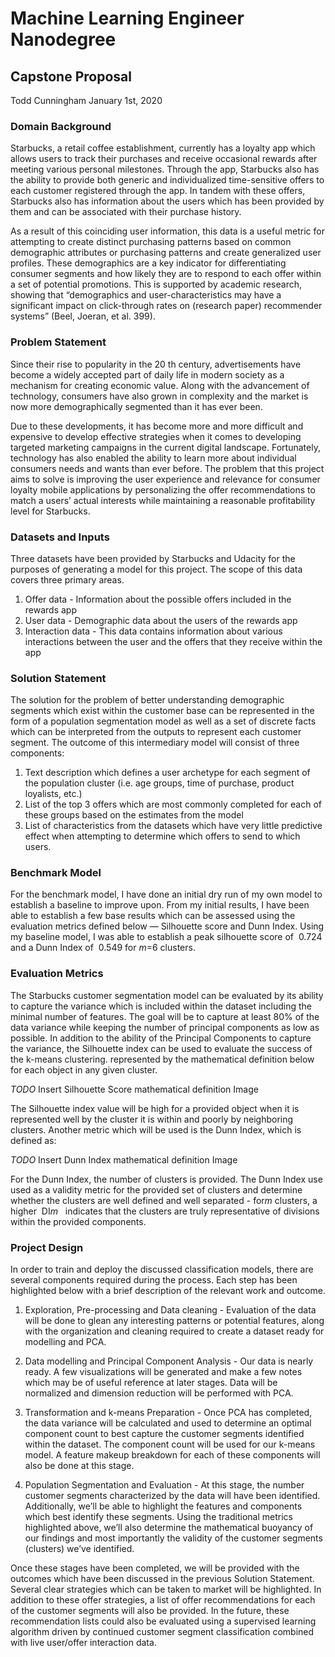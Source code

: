 # Machine Learning Engineer Nanodegree
## Capstone Proposal
Todd Cunningham
January 1st, 2020

### Domain Background
Starbucks, a retail coffee establishment, currently has a loyalty app which allows users to track their purchases and receive occasional rewards after meeting various personal milestones. Through the app, Starbucks also has the ability to provide both generic and individualized time-sensitive offers to each customer registered through the app. In tandem with these offers, Starbucks also has information about the users which has been provided by them and can be associated with their purchase history.

As a result of this coinciding user information, this data is a useful metric for attempting to create distinct purchasing patterns based on common demographic attributes or purchasing patterns and create generalized user profiles. These demographics are a key indicator for differentiating consumer segments and how likely they are to respond to each offer within a set of potential promotions. This is supported by academic research, showing that “demographics and user-characteristics may have a significant impact on click-through rates on (research paper) recommender systems” (Beel, Joeran, et al. 399).

### Problem Statement
Since their rise to popularity in the 20​ th​ century, advertisements have become a widely accepted part of daily life in modern society as a mechanism for creating economic value. Along with the advancement of technology, consumers have also grown in complexity and the market is now more demographically segmented than it has ever been.

Due to these developments, it has become more and more difficult and expensive to develop effective strategies when it comes to developing targeted marketing campaigns in the current digital landscape. Fortunately, technology has also enabled the ability to learn more about individual consumers needs and wants than ever before. The problem that this project aims to solve is improving the user experience and relevance for consumer loyalty mobile applications by personalizing the offer recommendations to match a users’ actual interests while maintaining a reasonable profitability level for Starbucks.

### Datasets and Inputs
Three datasets have been provided by Starbucks and Udacity for the purposes of generating a model for this project. The scope of this data covers three primary areas.

1. Offer data - Information about the possible offers included in the rewards app
2. User data - Demographic data about the users of the rewards app
3. Interaction data - This data contains information about various interactions between the user and the offers that they receive within the app

### Solution Statement
The solution for the problem of better understanding demographic segments which exist within the customer base can be represented in the form of a population segmentation model as well as a set of discrete facts which can be interpreted from the outputs to represent each customer segment. The outcome of this intermediary model will consist of three components:

1. Text description which defines a user archetype for each segment of the population cluster (i.e. age groups, time of purchase, product loyalists, etc.)
2. List of the top 3 offers which are most commonly completed for each of these groups based on the estimates from the model
3. List of characteristics from the datasets which have very little predictive effect when attempting to determine which offers to send to which users.

### Benchmark Model
For the benchmark model, I have done an initial dry run of my own model to establish a baseline to improve upon. From my initial results, I have been able to establish a few base results which can be assessed using the evaluation metrics defined below — Silhouette score and Dunn Index. Using my baseline model, I was able to establish a peak silhouette score of ​ 0.724​ and a Dunn Index of ​ 0.549​ for *m*=6 clusters.

### Evaluation Metrics
The Starbucks customer segmentation model can be evaluated by its ability to capture the variance which is included within the dataset including the minimal number of features. The goal will be to capture at least 80% of the data variance while keeping the number of principal components as low as possible. In addition to the ability of the Principal Components to capture the variance, the Silhouette index can be used to evaluate the success of the k-means clustering. represented by the mathematical definition below for each object in any given cluster.

_TODO_ Insert Silhouette Score mathematical definition Image

The Silhouette index value will be high for a provided object when it is represented well by the cluster it is within and poorly by neighboring clusters. Another metric which will be used is the Dunn Index, which is defined as:

_TODO_ Insert Dunn Index mathematical definition Image

For the Dunn Index, the number of clusters is provided. The Dunn Index use used as a validity metric for the provided set of clusters and determine whether the clusters are well defined and well separated - for ​*m* clusters, a higher ​ DI*m* ​ ​ indicates that the clusters are truly representative of divisions within the provided components.

### Project Design
In order to train and deploy the discussed classification models, there are several components required during the process. Each step has been highlighted below with a brief description of the relevant work and outcome.

1) Exploration, Pre-processing and Data cleaning​ - Evaluation of the data will be done to glean
any interesting patterns or potential features, along with the organization and cleaning required to
create a dataset ready for modelling and PCA.

2) Data modelling and Principal Component Analysis​ - Our data is nearly ready. A few
visualizations will be generated and make a few notes which may be of useful reference at later
stages. Data will be normalized and dimension reduction will be performed with PCA.

3) Transformation and k-means Preparation​ - Once PCA has completed, the data variance will
be calculated and used to determine an optimal component count to best capture the customer
segments identified within the dataset. The component count will be used for our k-means model.
A feature makeup breakdown for each of these components will also be done at this stage.

4) Population Segmentation and Evaluation​ - At this stage, the number customer segments
characterized by the data will have been identified. Additionally, we’ll be able to highlight the
features and components which best identify these segments. Using the traditional metrics
highlighted above, we’ll also determine the mathematical buoyancy of our findings and most
importantly the validity of the customer segments (clusters) we’ve identified.

Once these stages have been completed, we will be provided with the outcomes which have been discussed in the previous Solution Statement. Several clear strategies which can be taken to market will be highlighted. In addition to these offer strategies, a list of offer recommendations for each of the customer segments will also be provided. In the future, these recommendation lists could also be evaluated using a supervised learning algorithm driven by continued customer segment classification combined with live user/offer interaction data.